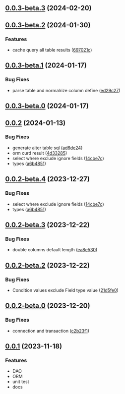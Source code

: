 ## [0.0.3-beta.3](https://github.com/x-wink/wink-dao/compare/v0.0.3-beta.2...v0.0.3-beta.3) (2024-02-20)

## [0.0.3-beta.2](https://github.com/x-wink/wink-dao/compare/v0.0.3-beta.1...v0.0.3-beta.2) (2024-01-30)

### Features

-   cache query all table results ([697021c](https://github.com/x-wink/wink-dao/commit/697021c0f659d04f1ba8491277346a82f983d91c))

## [0.0.3-beta.1](https://github.com/x-wink/wink-dao/compare/v0.0.3-beta.0...v0.0.3-beta.1) (2024-01-17)

### Bug Fixes

-   parse table and normalrize column define ([ed29c27](https://github.com/x-wink/wink-dao/commit/ed29c2787ecc562aea78c30b07fbb7a1c68e1984))

## [0.0.3-beta.0](https://github.com/x-wink/wink-dao/compare/v0.0.2...v0.0.3-beta.0) (2024-01-17)

## [0.0.2](https://github.com/x-wink/wink-dao/compare/v0.0.2-beta.3...v0.0.2) (2024-01-13)

### Bug Fixes

-   generate alter table sql ([ad6de24](https://github.com/x-wink/wink-dao/commit/ad6de24d4c330b15c1e3e80aa2cda88e805cb807))
-   orm curd result ([4d33285](https://github.com/x-wink/wink-dao/commit/4d33285321407880b1a442a77211caddf9c6d22d))
-   select where exclude ignore fields ([14cbe7c](https://github.com/x-wink/wink-dao/commit/14cbe7c6ce7950272c456e6620475371b1bdd9bd))
-   types ([a6b4851](https://github.com/x-wink/wink-dao/commit/a6b48519725c4c434912ca36a2ffe685226c3dd9))

## [0.0.2-beta.4](https://github.com/x-wink/wink-dao/compare/v0.0.2-beta.3...v0.0.2-beta.4) (2023-12-27)

### Bug Fixes

-   select where exclude ignore fields ([14cbe7c](https://github.com/x-wink/wink-dao/commit/14cbe7c6ce7950272c456e6620475371b1bdd9bd))
-   types ([a6b4851](https://github.com/x-wink/wink-dao/commit/a6b48519725c4c434912ca36a2ffe685226c3dd9))

## [0.0.2-beta.3](https://github.com/x-wink/wink-dao/compare/v0.0.2-beta.2...v0.0.2-beta.3) (2023-12-22)

### Bug Fixes

-   double columns default length ([ea8e530](https://github.com/x-wink/wink-dao/commit/ea8e53000a0942e33d46cffd9085f729828668b7))

## [0.0.2-beta.2](https://github.com/x-wink/wink-dao/compare/v0.0.2-beta.0...v0.0.2-beta.2) (2023-12-22)

### Bug Fixes

-   Condition values exclude Field type value ([21d5fe0](https://github.com/x-wink/wink-dao/commit/21d5fe0623589a281da6e6c4b765656cf3dc5f7c))

## [0.0.2-beta.0](https://github.com/x-wink/wink-dao/compare/v0.0.1...v0.0.2-beta.0) (2023-12-20)

### Bug Fixes

-   connection and transaction ([c2b23f1](https://github.com/x-wink/wink-dao/commit/c2b23f17a7525df9d136bb125f2c5ff30e41f6e4))

## [0.0.1](https://github.com/x-wink/wink-dao/compare/v2.0.5-beta.0...v0.0.1) (2023-11-18)

### Features

-   DAO
-   ORM
-   unit test
-   docs

